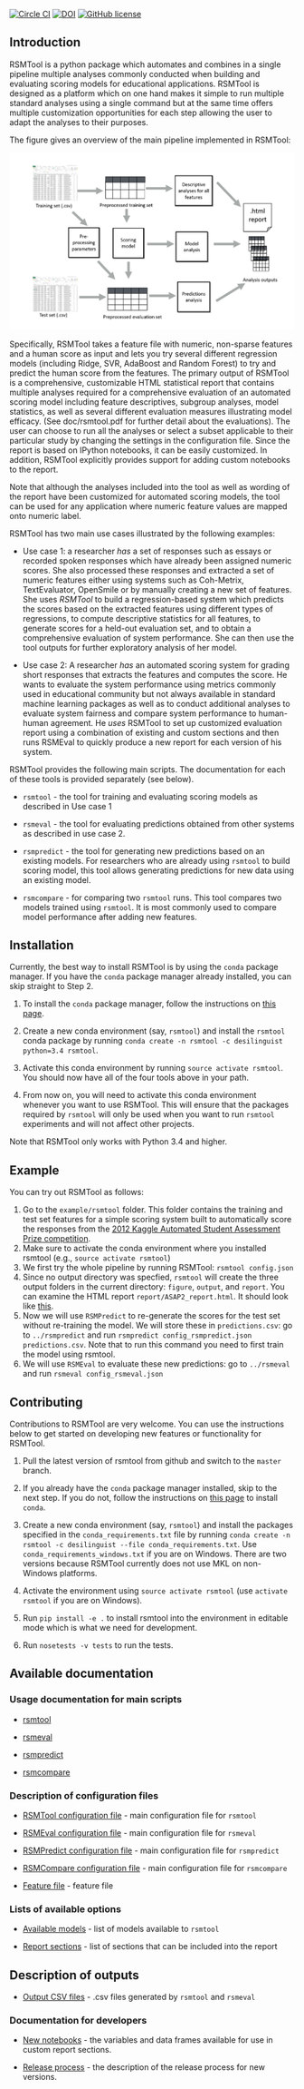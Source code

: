 [![Circle CI](https://circleci.com/gh/EducationalTestingService/rsmtool/tree/master.svg?style=shield)](https://circleci.com/gh/EducationalTestingService/rsmtool/tree/master)
[![DOI](https://zenodo.org/badge/22127/EducationalTestingService/rsmtool.svg)](https://zenodo.org/badge/latestdoi/22127/EducationalTestingService/rsmtool)
[![GitHub license](https://img.shields.io/badge/license-Apache%202-blue.svg)](https://raw.githubusercontent.com/EducationalTestingService/rsmtool/master/LICENSE)

## Introduction

RSMTool is a python package which automates and combines in a single pipeline multiple analyses commonly conducted when building and evaluating scoring models for educational applications. RSMTool is designed as a platform which on one hand makes it simple to run multiple standard analyses using a single command but at the same time offers multiple customization opportunities for each step allowing the user to adapt the analyses to their purposes. 

The figure gives an overview of the main pipeline implemented in RSMTool:  

![rsmtool_pipeline](pipeline.png)

Specifically, RSMTool takes a feature file with numeric, non-sparse features and a human score as input and lets you try several different regression models (including Ridge, SVR, AdaBoost and Random Forest) to try and predict the human score from the features. The primary output of RSMTool is a comprehensive, customizable HTML statistical report that contains multiple analyses required for a comprehensive evaluation of an automated scoring model including feature descriptives, subgroup analyses, model statistics, as well as several different evaluation measures illustrating model efficacy. (See doc/rsmtool.pdf for further detail about the evaluations). 
The user can choose to run all the analyses or select a subset applicable to their particular study by changing the settings in the configuration file. Since the report is based on IPython notebooks, it can be easily customized. In addition, RSMTool explicitly provides support for adding custom notebooks to the report. 

Note that although the analyses included into the tool as well as wording of the report have been customized for automated scoring models, the tool can be used for any application where numeric feature values are mapped onto numeric label. 

RSMTool has two main use cases illustrated by the following examples:

* Use case 1: a researcher *has* a set of responses such as essays or recorded spoken responses which have already been assigned numeric scores. She also processed these responses and extracted a set of numeric features either using systems such as Coh-Metrix, TextEvaluator, OpenSmile or by manually creating a new set of features. 
She uses *RSMTool* to build a regression-based system which predicts the scores based on the extracted features using different types of regressions, to compute descriptive statistics for all features, to generate scores for a held-out evaluation set, and to obtain a comprehensive evaluation of system performance. She can then use the tool outputs for further exploratory analysis of her model. 

* Use case 2: A researcher *has* an automated scoring system for grading short responses that extracts the features and computes the score. He wants to evaluate the system performance using metrics commonly used in educational community but not always available in standard machine learning packages as well as to conduct additional analyses to evaluate system fairness and compare system performance to human-human agreement.
He *uses* RSMTool to set up customized evaluation report using a combination of existing and custom sections and then runs RSMEval to quickly produce a new report for each version of his system. 


RSMTool provides the following main scripts. The documentation for each of these tools is provided separately (see below). 

* `rsmtool` - the tool for training and evaluating scoring models as described in Use case 1

* `rsmeval` - the tool for evaluating predictions obtained from other systems as described in use case 2. 

* `rsmpredict` - the tool for generating new predictions based on an existing models. For researchers who are already using `rsmtool` to build scoring model, this tool allows generating predictions for new data using an existing model. 

* `rsmcompare` -  for comparing two `rsmtool` runs. This tool compares two models trained using `rsmtool`. It is most commonly used to compare model performance after adding new features.


## Installation

Currently, the best way to install RSMTool is by using the `conda` package manager. If you have the `conda` package manager already installed, you can skip straight to Step 2. 

1. To install the `conda` package manager, follow the instructions on [this page](http://conda.pydata.org/docs/install/quick.html).  

2. Create a new conda environment (say, `rsmtool`) and install the `rsmtool` conda package by running `conda create -n rsmtool -c desilinguist python=3.4 rsmtool`.

3. Activate this conda environment by running `source activate rsmtool`. You should now have all of the four tools above in your path.

4. From now on, you will need to activate this conda environment whenever you want to use RSMTool. This will ensure that the packages required by `rsmtool` will only be used when you want to run `rsmtool` experiments and will not affect other projects. 

Note that RSMTool only works with Python 3.4 and higher. 

## Example

You can try out RSMTool as follows:

1. Go to the `example/rsmtool` folder. This folder contains the training and test set features for a simple scoring system built to automatically score the responses from the [2012 Kaggle Automated Student Assessment Prize competition](https://www.kaggle.com/c/asap-aes). 
2. Make sure to activate the conda environment where you installed rsmtool (e.g., `source activate rsmtool`)
3. We first try the whole pipeline by running RSMTool: `rsmtool config.json`
4. Since no output directory was specfied, `rsmtool` will create the three output folders in the current directory: `figure`, `output`, and `report`. You can examine the HTML report `report/ASAP2_report.html`. It should look like [this](https://s3.amazonaws.com/sample-rsmtool-report/ASAP2_report.html).
5. Now we will use `RSMPredict` to re-generate the scores for the test set without re-training the model. We will store these in `predictions.csv`: go to `../rsmpredict` and run `rsmpredict config_rsmpredict.json predictions.csv`. Note that to run this command you need to first train the model using rsmtool. 
6. We will use `RSMEval` to evaluate these new predictions: go to `../rsmeval` and run `rsmeval config_rsmeval.json`

## Contributing

Contributions to RSMTool are very welcome. You can use the instructions below to get started on developing new features or functionality for RSMTool.

1. Pull the latest version of rsmtool from github and switch to the `master` branch. 

2. If you already have the `conda` package manager installed, skip to the next step. If you do not, follow the instructions on [this page](http://conda.pydata.org/docs/install/quick.html) to install `conda`. 

3. Create a new conda environment (say, `rsmtool`) and install the packages specified in the `conda_requirements.txt` file by running `conda create -n rsmtool -c desilinguist --file conda_requirements.txt`. Use `conda_requirements_windows.txt` if you are on Windows. There are two versions because RSMTool currently does not use MKL on non-Windows platforms.

4. Activate the environment using `source activate rsmtool` (use `activate rsmtool` if you are on Windows).

5. Run `pip install -e .` to install rsmtool into the environment in editable mode which is what we need for development.  

6. Run `nosetests -v tests` to run the tests. 

## Available documentation

### Usage documentation for main scripts

* [rsmtool](doc/rsmtool.md) 

* [rsmeval](doc/rsmeval.md)  

* [rsmpredict](doc/rsmpredict.md) 

* [rsmcompare](doc/rsmcompare.md) 

### Description of configuration files

* [RSMTool configuration file](doc/config_file.md) - main configuration file for `rsmtool`

* [RSMEval configuration file](doc/config_file_eval.md) - main configuration file for `rsmeval`

* [RSMPredict configuration file](doc/config_file_eval.md) - main configuration file for `rsmpredict`

* [RSMCompare configuration file](doc/config_file_eval.md) - main configuration file for `rsmcompare`

* [Feature file](doc/feature_file.md) - feature file

### Lists of available options

* [Available models](doc/available_models.md) - list of models available to `rsmtool`

* [Report sections](doc/report_sections.md) - list of sections that can be included into the report

## Description of outputs

* [Output CSV files](doc/output_csv.md) - .csv files generated by `rsmtool` and `rsmeval`

### Documentation for developers

* [New notebooks](doc/new_notebooks.md) - the variables and data frames available for use in custom report sections.

* [Release process](doc/release_process.md) - the description of the release process for new versions.

